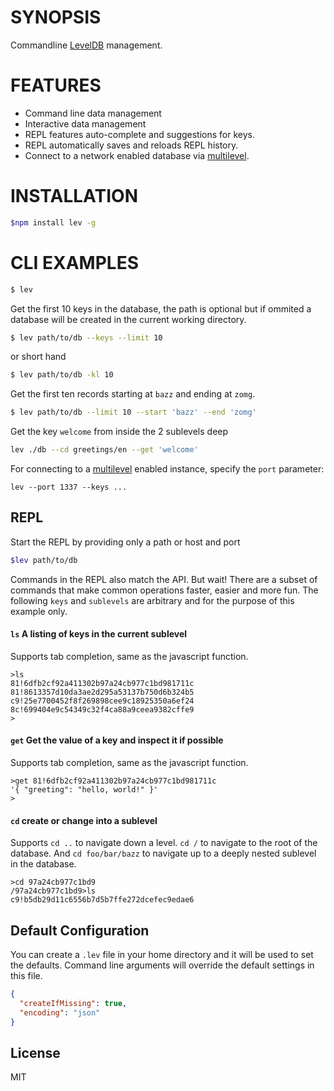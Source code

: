 # SYNOPSIS
Commandline [LevelDB][0] management.

# FEATURES
- Command line data management
- Interactive data management
- REPL features auto-complete and suggestions for keys.
- REPL automatically saves and reloads REPL history.
- Connect to a network enabled database via [multilevel][1].

# INSTALLATION
```bash
$npm install lev -g
```

# CLI EXAMPLES

```bash
$ lev
``` 

Get the first 10 keys in the database, the path is optional but if ommited a database will be created in the current working directory.

```bash
$ lev path/to/db --keys --limit 10
```

or short hand 

```bash
$ lev path/to/db -kl 10
```

Get the first ten records starting at `bazz` and ending at `zomg`.
```bash
$ lev path/to/db --limit 10 --start 'bazz' --end 'zomg'
```

Get the key `welcome` from inside the 2 sublevels deep
```bash
lev ./db --cd greetings/en --get 'welcome'
```

For connecting to a [multilevel][1] enabled instance, specify the `port` parameter:

`lev --port 1337 --keys ...`

## REPL
Start the REPL by providing only a path or host and port
```bash
$lev path/to/db
```

Commands in the REPL also match the API. But wait! There are a subset of commands 
that make common operations faster, easier and more fun. The following `keys` and 
`sublevels` are arbitrary and for the purpose of this example only.

#### `ls` A listing of keys in the current sublevel
Supports tab completion, same as the javascript function.
```
>ls
81!6dfb2cf92a411302b97a24cb977c1bd981711c
81!8613357d10da3ae2d295a53137b750d6b324b5
c9!25e7700452f8f269898cee9c18925350a6ef24
8c!699404e9c54349c32f4ca88a9ceea9382cffe9
>
```

#### `get` Get the value of a key and inspect it if possible 
Supports tab completion, same as the javascript function.

```
>get 81!6dfb2cf92a411302b97a24cb977c1bd981711c
'{ "greeting": "hello, world!" }'
>
```

#### `cd` create or change into a sublevel
Supports `cd ..` to navigate down a level. `cd /` to navigate to the root of the database.
And `cd foo/bar/bazz` to navigate up to a deeply nested sublevel in the database.

```
>cd 97a24cb977c1bd9
/97a24cb977c1bd9>ls
c9!b5db29d11c6556b7d5b7ffe272dcefec9edae6
```

## Default Configuration
You can create a `.lev` file in your home directory and it will be used to set 
the defaults. Command line arguments will override the default settings in this 
file.

```json
{
  "createIfMissing": true,
  "encoding": "json"
}

```

[0]:https://github.com/rvagg/node-levelup
[1]:https://github.com/juliangruber/multilevel

## License
MIT
